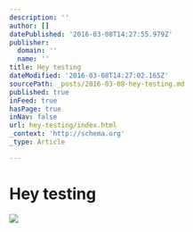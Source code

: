 ```yaml
---
description: ''
author: []
datePublished: '2016-03-08T14:27:55.979Z'
publisher:
  domain: ''
  name: ''
title: Hey testing
dateModified: '2016-03-08T14:27:02.165Z'
sourcePath: _posts/2016-03-08-hey-testing.md
published: true
inFeed: true
hasPage: true
inNav: false
url: hey-testing/index.html
_context: 'http://schema.org'
_type: Article

---
```

# Hey testing
![](https://the-grid-user-content.s3-us-west-2.amazonaws.com/325cd23e-0453-479d-870a-7a5e679b7113.png)